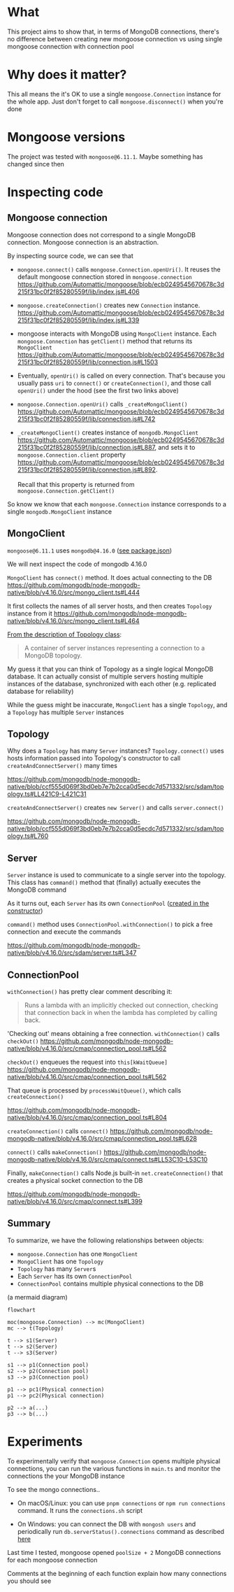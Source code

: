 # What

This project aims to show that, in terms of MongoDB connections,
there's no difference between creating new mongoose connection
vs using single mongoose connection with connection pool


# Why does it matter?

This all means the it's OK to use a single `mongoose.Connection` instance
for the whole app. Just don't forget to call `mongoose.disconnect()` when you're
done

# Mongoose versions

The project was tested with `mongoose@6.11.1`. Maybe something has
changed since then

# Inspecting code

## Mongoose connection

Mongoose connection does not correspond to a single MongoDB connection.
Mongoose connection is an abstraction. 

By inspecting source code, we can see that

- `mongoose.connect()` calls `mongoose.Connection.openUri()`. It reuses the default
mongoose connection stored in `mongoose.connection` https://github.com/Automattic/mongoose/blob/ecb0249545670678c3d215f31bc0f2f85280559f/lib/index.js#L406

- `mongoose.createConnection()` creates new `Connection` instance. https://github.com/Automattic/mongoose/blob/ecb0249545670678c3d215f31bc0f2f85280559f/lib/index.js#L339

- mongoose interacts with MongoDB using `MongoClient` instance. Each `mongoose.Connection`
has `getClient()` method that returns its `MongoClient` https://github.com/Automattic/mongoose/blob/ecb0249545670678c3d215f31bc0f2f85280559f/lib/connection.js#L1503

- Eventually, `openUri()` is called on every connection. That's because you usually
pass `uri` to `connect()` or `createConnection()`, and those call `openUri()`
under the hood (see the first two links above)

- `mongoose.Connection.openUri()` calls `_createMongoClient()` https://github.com/Automattic/mongoose/blob/ecb0249545670678c3d215f31bc0f2f85280559f/lib/connection.js#L742

- `_createMongoClient()` creates instance of `mongodb.MongoClient` https://github.com/Automattic/mongoose/blob/ecb0249545670678c3d215f31bc0f2f85280559f/lib/connection.js#L887, and sets it
to `mongoose.Connection.client` property https://github.com/Automattic/mongoose/blob/ecb0249545670678c3d215f31bc0f2f85280559f/lib/connection.js#L892.  \
\
Recall that this property is returned from `mongoose.Connection.getClient()`

So know we know that each `mongoose.Connection` instance corresponds to
a single `mongodb.MongoClient` instance

## MongoClient

`mongoose@6.11.1` uses `mongodb@4.16.0` ([see package.json](https://github.com/Automattic/mongoose/blob/6.11.1/package.json#L24))

We will next inspect the code of mongodb 4.16.0

`MongoClient` has `connect()` method. It does actual connecting to
the DB https://github.com/mongodb/node-mongodb-native/blob/v4.16.0/src/mongo_client.ts#L444

It first collects the names of all server hosts, and then creates `Topology` 
instance from it https://github.com/mongodb/node-mongodb-native/blob/v4.16.0/src/mongo_client.ts#L464

[From the description of Topology class](https://github.com/mongodb/node-mongodb-native/blob/ccf555d069f3bd0eb7e7b2cca0d5ecdc7d571332/src/sdam/topology.ts#L183):

> A container of server instances representing a connection to a MongoDB topology.

My guess it that you can think of Topology as a single logical MongoDB database.
It can actually consist of multiple servers hosting multiple instances of the
database, synchronized with each other (e.g. replicated database for reliability)

While the guess might be inaccurate, `MongoClient` has a single `Topology`, 
and a `Topology` has multiple `Server` instances

## Topology

Why does a `Topology` has many `Server` instances? `Topology.connect()`
uses hosts information passed into Topology's constructor to call
`createAndConnectServer()` many times

https://github.com/mongodb/node-mongodb-native/blob/ccf555d069f3bd0eb7e7b2cca0d5ecdc7d571332/src/sdam/topology.ts#LL421C9-L421C31

`createAndConnectServer()` creates `new Server()` and calls `server.connect()`

https://github.com/mongodb/node-mongodb-native/blob/ccf555d069f3bd0eb7e7b2cca0d5ecdc7d571332/src/sdam/topology.ts#L760

## Server

`Server` instance is used to communicate to a single server into the topology.
This class has `command()` method that (finally) actually executes the
MongoDB command

As it turns out, each `Server` has its own `ConnectionPool` ([created in 
the constructor](https://github.com/mongodb/node-mongodb-native/blob/v4.16.0/src/sdam/server.ts#L154))

`command()` method uses `ConnectionPool.withConnection()` to pick a free connection and
execute the commands

https://github.com/mongodb/node-mongodb-native/blob/v4.16.0/src/sdam/server.ts#L347

## ConnectionPool

`withConnection()` has pretty clear comment describing it:

> Runs a lambda with an implicitly checked out connection, checking that connection back in when the lambda
> has completed by calling back.

'Checking out' means obtaining a free connection. `withConnection()` calls
`checkOut()` https://github.com/mongodb/node-mongodb-native/blob/v4.16.0/src/cmap/connection_pool.ts#L562

`checkOut()` enqueues the request into `this[kWaitQueue]` https://github.com/mongodb/node-mongodb-native/blob/v4.16.0/src/cmap/connection_pool.ts#L562

That queue is processed by `processWaitQueue()`, which calls 
`createConnection()` 

https://github.com/mongodb/node-mongodb-native/blob/v4.16.0/src/cmap/connection_pool.ts#L804

`createConnection()` calls `connect()` https://github.com/mongodb/node-mongodb-native/blob/v4.16.0/src/cmap/connection_pool.ts#L628

`connect()` calls `makeConnection()` https://github.com/mongodb/node-mongodb-native/blob/v4.16.0/src/cmap/connect.ts#LL53C10-L53C10

Finally, `makeConnection()` calls Node.js built-in `net.createConnection()`
that creates a physical socket connection to the DB

https://github.com/mongodb/node-mongodb-native/blob/v4.16.0/src/cmap/connect.ts#L399

## Summary 

To summarize, we have the following relationships between objects:

- `mongoose.Connection` has one `MongoClient`
- `MongoClient` has one `Topology`
- `Topology` has many `Server`s
- Each `Server` has its own `ConnectionPool`
- `ConnectionPool` contains multiple physical connections to the DB

(a mermaid diagram)

```mermaid
flowchart

moc(mongoose.Connection) --> mc(MongoClient)
mc --> t(Topology)

t --> s1(Server)
t --> s2(Server)
t --> s3(Server)

s1 --> p1(Connection pool)
s2 --> p2(Connection pool)
s3 --> p3(Connection pool)

p1 --> pc1(Physical connection)
p1 --> pc2(Physical connection)

p2 --> a(...)
p3 --> b(...)
```

# Experiments

To experimentally verify that `mongoose.Connection` opens multiple
physical connections, you can run the various functions in `main.ts` 
and monitor the connections the your MongoDB instance

To see the mongo connections..

- On macOS/Linux: you can use `pnpm connections` or `npm run connections` command.
It runs the `connections.sh` script

- On Windows: you can connect the DB with `mongosh users` and periodically
run `db.serverStatus().connections` command as described [here](https://stackoverflow.com/a/8975876/12983861)

Last time I tested, mongoose opened `poolSize + 2` MongoDB connections for each mongoose connection

Comments at the beginning of each function explain how many connections you should see
